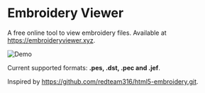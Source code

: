 # Embroidery Viewer

A free online tool to view embroidery files.
Available at https://embroideryviewer.xyz.

![Demo](/demo.gif)

Current supported formats: **.pes, .dst, .pec and .jef**.

Inspired by https://github.com/redteam316/html5-embroidery.git.
